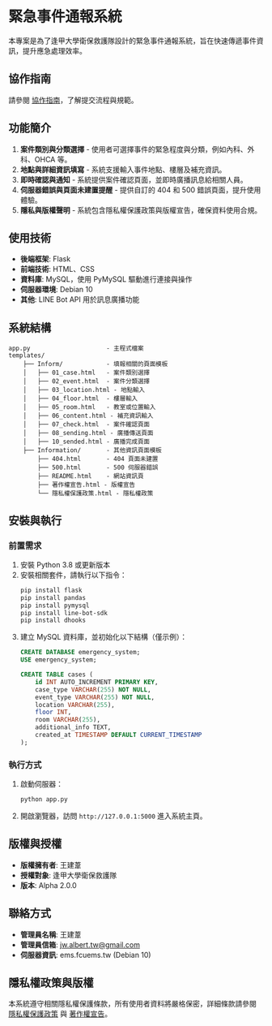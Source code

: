 
# 緊急事件通報系統

本專案是為了逢甲大學衛保救護隊設計的緊急事件通報系統，旨在快速傳遞事件資訊，提升應急處理效率。

## 協作指南

請參閱 [協作指南](COLLABORATION_GUIDELINES.md)，了解提交流程與規範。

## 功能簡介

1. **案件類別與分類選擇** - 使用者可選擇事件的緊急程度與分類，例如內科、外科、OHCA 等。
2. **地點與詳細資訊填寫** - 系統支援輸入事件地點、樓層及補充資訊。
3. **即時確認與通知** - 系統提供案件確認頁面，並即時廣播訊息給相關人員。
4. **伺服器錯誤與頁面未建置提醒** - 提供自訂的 404 和 500 錯誤頁面，提升使用體驗。
5. **隱私與版權聲明** - 系統包含隱私權保護政策與版權宣告，確保資料使用合規。

## 使用技術

- **後端框架**: Flask
- **前端技術**: HTML、CSS
- **資料庫**: MySQL，使用 PyMySQL 驅動進行連接與操作
- **伺服器環境**: Debian 10
- **其他**: LINE Bot API 用於訊息廣播功能

## 系統結構

```plaintext
app.py                     - 主程式檔案
templates/
    ├── Inform/            - 填報相關的頁面模板
    │   ├── 01_case.html   - 案件類別選擇
    │   ├── 02_event.html  - 案件分類選擇
    │   ├── 03_location.html - 地點輸入
    │   ├── 04_floor.html  - 樓層輸入
    │   ├── 05_room.html   - 教室或位置輸入
    │   ├── 06_content.html - 補充資訊輸入
    │   ├── 07_check.html  - 案件確認頁面
    │   ├── 08_sending.html - 廣播傳送頁面
    │   ├── 10_sended.html - 廣播完成頁面
    ├── Information/       - 其他資訊頁面模板
        ├── 404.html       - 404 頁面未建置
        ├── 500.html       - 500 伺服器錯誤
        ├── README.html    - 網站資訊頁
        ├── 著作權宣告.html - 版權宣告
        └── 隱私權保護政策.html - 隱私權政策
```

## 安裝與執行

### 前置需求

1. 安裝 Python 3.8 或更新版本
2. 安裝相關套件，請執行以下指令：
   ```bash
   pip install flask
   pip install pandas
   pip install pymysql
   pip install line-bot-sdk
   pip install dhooks
   ```
3. 建立 MySQL 資料庫，並初始化以下結構（僅示例）：
   ```sql
   CREATE DATABASE emergency_system;
   USE emergency_system;

   CREATE TABLE cases (
       id INT AUTO_INCREMENT PRIMARY KEY,
       case_type VARCHAR(255) NOT NULL,
       event_type VARCHAR(255) NOT NULL,
       location VARCHAR(255),
       floor INT,
       room VARCHAR(255),
       additional_info TEXT,
       created_at TIMESTAMP DEFAULT CURRENT_TIMESTAMP
   );
   ```

### 執行方式

1. 啟動伺服器：
   ```bash
   python app.py
   ```
2. 開啟瀏覽器，訪問 `http://127.0.0.1:5000` 進入系統主頁。

## 版權與授權

- **版權擁有者**: 王建葦
- **授權對象**: 逢甲大學衛保救護隊
- **版本**: Alpha 2.0.0

## 聯絡方式

- **管理員名稱**: 王建葦
- **管理員信箱**: [jw.albert.tw@gmail.com](mailto:jw.albert.tw@gmail.com)
- **伺服器資訊**: ems.fcuems.tw (Debian 10)

## 隱私權政策與版權

本系統遵守相關隱私權保護條款，所有使用者資料將嚴格保密，詳細條款請參閱 [隱私權保護政策](PRIVACY_POLICY.md) 與 [著作權宣告](COPYRIGHT_NOTICE.md)。
